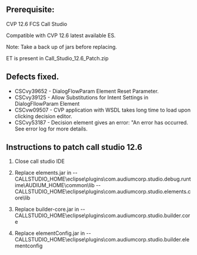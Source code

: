 ## Prerequisite: 
CVP 12.6 FCS Call Studio


Compatible with CVP 12.6 latest available ES.

Note: Take a back up of jars before replacing.

ET is present in Call_Studio_12.6_Patch.zip

## Defects fixed.

* CSCvy39652 - DialogFlowParam Element Reset Parameter.
* CSCvy39125 - Allow Substitutions for Intent Settings in DialogFllowParam Element
* CSCvw09507 - CVP application with WSDL takes long time to load upon clicking decision editor.
* CSCvy53187 - Decision element gives an error: "An error has occurred. See error log for more details.

## Instructions to patch call studio 12.6

1. Close call studio IDE
2. Replace elements.jar in 
    --CALLSTUDIO_HOME\eclipse\plugins\com.audiumcorp.studio.debug.runtime\AUDIUM_HOME\common\lib
    --CALLSTUDIO_HOME\eclipse\plugins\com.audiumcorp.studio.elements.core\lib
	
3. Replace builder-core.jar in
	--CALLSTUDIO_HOME\eclipse\plugins\com.audiumcorp.studio.builder.core
	
3. Replace elementConfig.jar in
	--CALLSTUDIO_HOME\eclipse\plugins\com.audiumcorp.studio.builder.elementconfig
	





